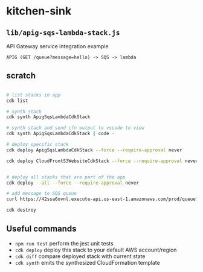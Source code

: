 # kitchen-sink

## `lib/apig-sqs-lambda-stack.js`

API Gateway service integration example

`APIG (GET /queue?message=hello) -> SQS -> lambda`
## scratch

```sh

# list stacks in app
cdk list

# synth stack
cdk synth ApigSqsLambdaCdkStack

# synth stack and send cfn output to vscode to view
cdk synth ApigSqsLambdaCdkStack | code -

# deploy specific stack
cdk deploy ApigSqsLambdaCdkStack --force --require-approval never

cdk deploy CloudFrontS3WebsiteCdkStack --force --require-approval never


# deploy all stacks that are part of the app
cdk deploy --all --force --require-approval never

# add message to SQS queue
curl https://42ssa6ovnl.execute-api.us-east-1.amazonaws.com/prod/queue?message=hello

cdk destroy
```


## Useful commands

 * `npm run test`         perform the jest unit tests
 * `cdk deploy`           deploy this stack to your default AWS account/region
 * `cdk diff`             compare deployed stack with current state
 * `cdk synth`            emits the synthesized CloudFormation template
